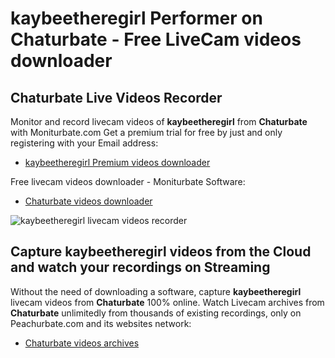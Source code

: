 # kaybeetheregirl Performer on Chaturbate - Free LiveCam videos downloader

## Chaturbate Live Videos Recorder

Monitor and record livecam videos of **kaybeetheregirl** from **Chaturbate** with Moniturbate.com
Get a premium trial for free by just and only registering with your Email address:
* [kaybeetheregirl Premium videos downloader](https://moniturbate.com/request-demo-licence-key.html)

Free livecam videos downloader - Moniturbate Software:
* [Chaturbate videos downloader](https://moniturbate.com/moniturbate-download-software.html)

![kaybeetheregirl livecam videos recorder](https://peachurnet.com/templates/moniturbate-software.png)


## Capture kaybeetheregirl videos from the Cloud and watch your recordings on Streaming

Without the need of downloading a software, capture **kaybeetheregirl** livecam videos from **Chaturbate** 100% online.
Watch Livecam archives from **Chaturbate** unlimitedly from thousands of existing recordings, only on Peachurbate.com and its websites network:
* [Chaturbate videos archives](https://peachurnet.com/)